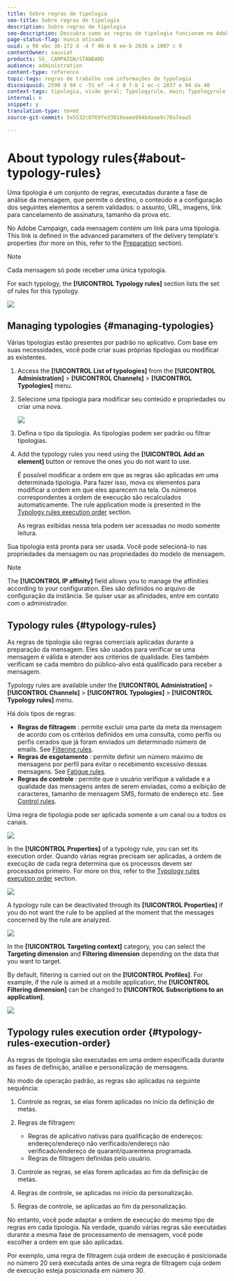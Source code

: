 ```yaml
---
title: Sobre regras de tipologia
seo-title: Sobre regras de tipologia
description: Sobre regras de tipologia
seo-description: Descubra como as regras de tipologia funcionam no Adobe Campaign.
page-status-flag: nunca ativado
uuid: a 98 ebc 36-172 d -4 f 46-b 6 ee-b 2636 a 1007 c 9
contentOwner: sauviat
products: SG_ CAMPAIGN/STANDARD
audience: administration
content-type: reference
topic-tags: regras de trabalho com informações de typologia
discoiquuid: 2590 d 94 c -51 ef -4 c 0 f-b 1 ec-c 2837 e 94 da 40
context-tags: tipologia, visão geral; Typologyrule, main; Typologyrule, visão geral
internal: n
snippet: y
translation-type: tm+mt
source-git-commit: 5e5532c0769fe33016eaee994bdaae9c70a7eaa5

---
```



# About typology rules{#about-typology-rules}

Uma tipologia é um conjunto de regras, executadas durante a fase de análise da mensagem, que permite o destino, o conteúdo e a configuração dos seguintes elementos a serem validados: o assunto, URL, imagens, link para cancelamento de assinatura, tamanho da prova etc.

No Adobe Campaign, cada mensagem contém um link para uma tipologia. This link is defined in the advanced parameters of the delivery template's properties (for more on this, refer to the [Preparation](../../administration/using/configuring-email-channel.md#preparation) section).

>[!NOTE]
>
>Cada mensagem só pode receber uma única typologia.

For each typology, the **[!UICONTROL Typology rules]** section lists the set of rules for this typology.

![](assets/typology_typo-rule-list.png)

## Managing typologies {#managing-typologies}

Várias tipologias estão presentes por padrão no aplicativo. Com base em suas necessidades, você pode criar suas próprias tipologias ou modificar as existentes.

1. Access the **[!UICONTROL List of typologies]** from the **[!UICONTROL Administration]** &gt; **[!UICONTROL Channels]** &gt; **[!UICONTROL Typologies]** menu.
1. Selecione uma tipologia para modificar seu conteúdo e propriedades ou criar uma nova.

   ![](assets/typology_list.png)

1. Defina o tipo da tipologia. As tipologias podem ser padrão ou filtrar tipologias.
1. Add the typology rules you need using the **[!UICONTROL Add an element]** button or remove the ones you do not want to use.

   É possível modificar a ordem em que as regras são aplicadas em uma determinada tipologia. Para fazer isso, mova os elementos para modificar a ordem em que eles aparecem na tela. Os números correspondentes à ordem de execução são recalculados automaticamente. The rule application mode is presented in the [Typology rules execution order](../../administration/using/about-typology-rules.md#typology-rules-execution-order) section.

   As regras exibidas nessa tela podem ser acessadas no modo somente leitura.

Sua tipologia está pronta para ser usada. Você pode selecioná-lo nas propriedades da mensagem ou nas propriedades do modelo de mensagem.

>[!NOTE]
>
>The **[!UICONTROL IP affinity]** field allows you to manage the affinities according to your configuration. Eles são definidos no arquivo de configuração da instância. Se quiser usar as afinidades, entre em contato com o administrador.

## Typology rules {#typology-rules}

As regras de tipologia são regras comerciais aplicadas durante a preparação da mensagem. Eles são usados para verificar se uma mensagem é válida e atender aos critérios de qualidade. Eles também verificam se cada membro do público-alvo está qualificado para receber a mensagem.

Typology rules are available under the **[!UICONTROL Administration]** &gt; **[!UICONTROL Channels]** &gt; **[!UICONTROL Typologies]** &gt; **[!UICONTROL Typology rules]** menu.

Há dois tipos de regras:

* **Regras de filtragem** : permite excluir uma parte da meta da mensagem de acordo com os critérios definidos em uma consulta, como perfis ou perfis cerados que já foram enviados um determinado número de emails. See [Filtering rules](../../administration/using/filtering-rules.md).
* **Regras de esgotamento** : permite definir um número máximo de mensagens por perfil para evitar o recebimento excessivo dessas mensagens. See [Fatigue rules](../../administration/using/fatigue-rules.md).
* **Regras de controle** : permite que o usuário verifique a validade e a qualidade das mensagens antes de serem enviadas, como a exibição de caracteres, tamanho de mensagem SMS, formato de endereço etc. See [Control rules](../../administration/using/control-rules.md).

Uma regra de tipologia pode ser aplicada somente a um canal ou a todos os canais.

![](assets/typology_channel.png)

In the **[!UICONTROL Properties]** of a typology rule, you can set its execution order. Quando várias regras precisam ser aplicadas, a ordem de execução de cada regra determina que os processos devem ser processados primeiro. For more on this, refer to the [Typology rules execution order](../../administration/using/about-typology-rules.md#typology-rules-execution-order) section.

![](assets/typology_rule-active.png)

A typology rule can be deactivated through its **[!UICONTROL Properties]** if you do not want the rule to be applied at the moment that the messages concerned by the rule are analyzed.

![](assets/typology_rule-order.png)

In the **[!UICONTROL Targeting context]** category, you can select the **Targeting dimension** and **Filtering dimension** depending on the data that you want to target.

By default, filtering is carried out on the **[!UICONTROL Profiles]**. For example, if the rule is aimed at a mobile application, the **[!UICONTROL Filtering dimension]** can be changed to **[!UICONTROL Subscriptions to an application]**.

![](assets/typology_rule-order_2.png)

## Typology rules execution order {#typology-rules-execution-order}

As regras de tipologia são executadas em uma ordem especificada durante as fases de definição, análise e personalização de mensagens.

No modo de operação padrão, as regras são aplicadas na seguinte sequência:

1. Controle as regras, se elas forem aplicadas no início da definição de metas.
1. Regras de filtragem:

   * Regras de aplicativo nativas para qualificação de endereços: endereço/endereço não verificado/endereço não verificado/endereço de quarant/quarentena programada.
   * Regras de filtragem definidas pelo usuário.

1. Controle as regras, se elas forem aplicadas ao fim da definição de metas.
1. Regras de controle, se aplicadas no início da personalização.
1. Regras de controle, se aplicadas ao fim da personalização.

No entanto, você pode adaptar a ordem de execução do mesmo tipo de regras em cada tipologia. Na verdade, quando várias regras são executadas durante a mesma fase de processamento de mensagem, você pode escolher a ordem em que são aplicadas.

Por exemplo, uma regra de filtragem cuja ordem de execução é posicionada no número 20 será executada antes de uma regra de filtragem cuja ordem de execução esteja posicionada em número 30.
